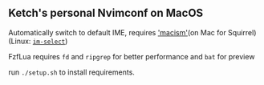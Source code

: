 ## Ketch's personal Nvimconf on MacOS

Automatically switch to default IME, requires ['macism'](https://github.com/laishulu/macism)(on Mac for Squirrel) (Linux: [`im-select`](https://github.com/daipeihust/im-select))

FzfLua requires `fd` and `ripgrep` for better performance and `bat` for preview

run `./setup.sh` to install requirements.
